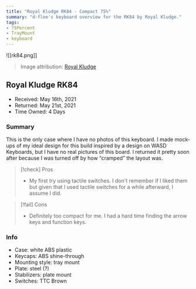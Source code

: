 ```yaml
---
title: "Royal Kludge RK84 - Compact 75%"
summary: "d-floe's keyboard overview for the RK84 by Royal Kludge."
tags:
- 75Percent
- TrayMount
- keyboard
---
```


![[rk84.png]]

> Image attribution: [Royal Kludge](https://rkgamingstore.com/collections/75-keyboards/products/rk84-75-percent-keyboard)

## Royal Kludge RK84

- Received: May 16th, 2021
- Returned: May 21st, 2021
- Time Owned: 4 Days

### Summary

This is the only case where I have no photos of this keyboard. I made mock-ups of my ideal design for this build inspired by a design on WASD Keyboards, but I have no real pictures of this board. I returned it pretty soon after because I was turned off by how “cramped” the layout was.

> [!check] Pros
>
> -   My first try using tactile switches. I don't remember if I liked them but given that I used tactile switches for a while afterward, I assume I did.

> [!fail] Cons
>
> -   Definitely too compact for me. I had a hard time finding the arrow keys and function keys.

### Info

- Case: white ABS plastic
- Keycaps: ABS shine-through
- Mounting style: tray mount
- Plate: steel (?)
- Stabilizers: plate mount
- Switches: TTC Brown
